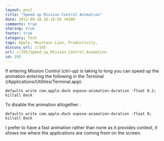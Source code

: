 ```yaml
---
layout: post
title: "Speed up Mission Control Animation"
date: 2012-09-18 16:18:56 +0100 
comments: true
sharing: true
footer: true
Category: Tech
tags: Apple, Mountain Lion, Productivity,
discuss_url: //195
url: //195/Speed_up_Mission_Control_Animation
id: 195
---
```

If entering Mission Control (ctrl-up) is taking to long you can speed up the animation entering the following in the Terminal (/Applications/Utilities/Terminal.app):

    defaults write com.apple.dock expose-animation-duration -float 0.2; killall Dock

To disable the animation altogether :

    defaults write com.apple.dock expose-animation-duration -float 0; killall Dock

I prefer to have a fast animation rather than none as it provides context, it shows me where the applications are coming from on the screen.
